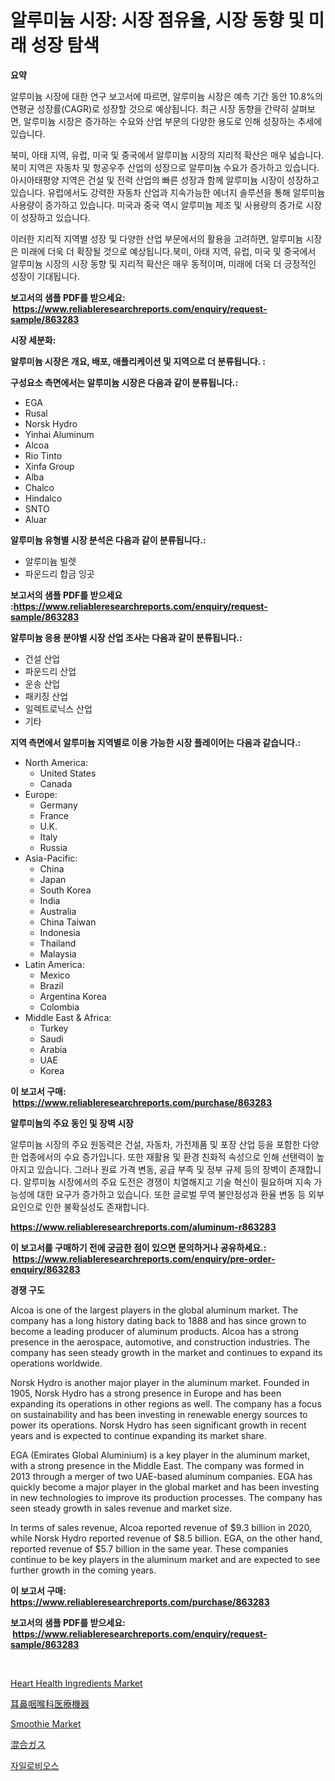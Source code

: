 <p><h1>알루미늄 시장: 시장 점유율, 시장 동향 및 미래 성장 탐색</h1></p><p><strong>요약</strong></p>
<p><p>알루미늄 시장에 대한 연구 보고서에 따르면, 알루미늄 시장은 예측 기간 동안 10.8%의 연평균 성장률(CAGR)로 성장할 것으로 예상됩니다. 최근 시장 동향을 간략히 살펴보면, 알루미늄 시장은 증가하는 수요와 산업 부문의 다양한 용도로 인해 성장하는 추세에 있습니다.</p><p>북미, 아태 지역, 유럽, 미국 및 중국에서 알루미늄 시장의 지리적 확산은 매우 넓습니다. 북미 지역은 자동차 및 항공우주 산업의 성장으로 알루미늄 수요가 증가하고 있습니다. 아시아태평양 지역은 건설 및 전력 산업의 빠른 성장과 함께 알루미늄 시장이 성장하고 있습니다. 유럽에서도 강력한 자동차 산업과 지속가능한 에너지 솔루션을 통해 알루미늄 사용량이 증가하고 있습니다. 미국과 중국 역시 알루미늄 제조 및 사용량의 증가로 시장이 성장하고 있습니다.</p><p>이러한 지리적 지역별 성장 및 다양한 산업 부문에서의 활용을 고려하면, 알루미늄 시장은 미래에 더욱 더 확장될 것으로 예상됩니다.북미, 아태 지역, 유럽, 미국 및 중국에서 알루미늄 시장의 시장 동향 및 지리적 확산은 매우 동적이며, 미래에 더욱 더 긍정적인 성장이 기대됩니다.</p></p>
<p><strong>보고서의 샘플 PDF를 받으세요: &nbsp;<a href="https://www.reliableresearchreports.com/enquiry/request-sample/863283">https://www.reliableresearchreports.com/enquiry/request-sample/863283</a></strong></p>
<p><strong>시장 세분화:</strong></p>
<p><strong> 알루미늄 시장은 개요, 배포, 애플리케이션 및 지역으로 더 분류됩니다. :</strong></p>
<p><strong>구성요소 측면에서는 알루미늄 시장은 다음과 같이 분류됩니다.:</strong></p>
<p><ul><li>EGA</li><li>Rusal</li><li>Norsk Hydro</li><li>Yinhai Aluminum</li><li>Alcoa</li><li>Rio Tinto</li><li>Xinfa Group</li><li>Alba</li><li>Chalco</li><li>Hindalco</li><li>SNTO</li><li>Aluar</li></ul></p>
<p><strong> 알루미늄 유형별 시장 분석은 다음과 같이 분류됩니다.:</strong></p>
<p><ul><li>알루미늄 빌렛</li><li>파운드리 합금 잉곳</li></ul></p>
<p><strong>보고서의 샘플 PDF를 받으세요 :<a href="https://www.reliableresearchreports.com/enquiry/request-sample/863283">https://www.reliableresearchreports.com/enquiry/request-sample/863283</a></strong></p>
<p><strong> 알루미늄 응용 분야별 시장 산업 조사는 다음과 같이 분류됩니다.:</strong></p>
<p><ul><li>건설 산업</li><li>파운드리 산업</li><li>운송 산업</li><li>패키징 산업</li><li>일렉트로닉스 산업</li><li>기타</li></ul></p>
<p><strong>지역 측면에서 알루미늄 지역별로 이용 가능한 시장 플레이어는 다음과 같습니다.:</strong></p>
<p><ul>
    <li>
        North America:
        <ul>
            <li>United States</li>
            <li>Canada</li>
        </ul>
    </li>
    <li>
        Europe:
        <ul>
            <li>Germany</li>
            <li>France</li>
            <li>U.K.</li>
            <li>Italy</li>
            <li>Russia</li>
        </ul>
    </li>
    <li>
        Asia-Pacific:
        <ul>
            <li>China</li>
            <li>Japan</li>
            <li>South Korea</li>
            <li>India</li>
            <li>Australia</li>
            <li>China Taiwan</li>
            <li>Indonesia</li>
            <li>Thailand</li>
            <li>Malaysia</li>
        </ul>
    </li>
    <li>
        Latin America:
        <ul>
            <li>Mexico</li>
            <li>Brazil</li>
            <li>Argentina Korea</li>
            <li>Colombia</li>
        </ul>
    </li>
    <li>
        Middle East & Africa:
        <ul>
            <li>Turkey</li>
            <li>Saudi</li>
            <li>Arabia</li>
            <li>UAE</li>
            <li>Korea</li>
        </ul>
    </li>
    </ul></p>
<p><strong>이 보고서 구매: &nbsp;<a href="https://www.reliableresearchreports.com/purchase/863283">https://www.reliableresearchreports.com/purchase/863283</a></strong></p>
<p><strong>알루미늄의 주요 동인 및 장벽 시장</strong></p>
<p><p>알루미늄 시장의 주요 원동력은 건설, 자동차, 가전제품 및 포장 산업 등을 포함한 다양한 업종에서의 수요 증가입니다. 또한 재활용 및 환경 친화적 속성으로 인해 선탠력이 높아지고 있습니다. 그러나 원료 가격 변동, 공급 부족 및 정부 규제 등의 장벽이 존재합니다. 알루미늄 시장에서의 주요 도전은 경쟁이 치열해지고 기술 혁신이 필요하며 지속 가능성에 대한 요구가 증가하고 있습니다. 또한 글로벌 무역 불안정성과 환율 변동 등 외부 요인으로 인한 불확실성도 존재합니다.</p></p>
<p><strong><a href="https://www.reliableresearchreports.com/aluminum-r863283">https://www.reliableresearchreports.com/aluminum-r863283</a></strong></p>
<p><strong>이 보고서를 구매하기 전에 궁금한 점이 있으면 문의하거나 공유하세요.: &nbsp;<a href="https://www.reliableresearchreports.com/enquiry/pre-order-enquiry/863283">https://www.reliableresearchreports.com/enquiry/pre-order-enquiry/863283</a></strong></p>
<p><strong>경쟁 구도</strong></p>
<p><p>Alcoa is one of the largest players in the global aluminum market. The company has a long history dating back to 1888 and has since grown to become a leading producer of aluminum products. Alcoa has a strong presence in the aerospace, automotive, and construction industries. The company has seen steady growth in the market and continues to expand its operations worldwide.</p><p>Norsk Hydro is another major player in the aluminum market. Founded in 1905, Norsk Hydro has a strong presence in Europe and has been expanding its operations in other regions as well. The company has a focus on sustainability and has been investing in renewable energy sources to power its operations. Norsk Hydro has seen significant growth in recent years and is expected to continue expanding its market share.</p><p>EGA (Emirates Global Aluminium) is a key player in the aluminum market, with a strong presence in the Middle East. The company was formed in 2013 through a merger of two UAE-based aluminum companies. EGA has quickly become a major player in the global market and has been investing in new technologies to improve its production processes. The company has seen steady growth in sales revenue and market size.</p><p>In terms of sales revenue, Alcoa reported revenue of $9.3 billion in 2020, while Norsk Hydro reported revenue of $8.5 billion. EGA, on the other hand, reported revenue of $5.7 billion in the same year. These companies continue to be key players in the aluminum market and are expected to see further growth in the coming years.</p></p>
<p><strong>이 보고서 구매: &nbsp; <a href="https://www.reliableresearchreports.com/purchase/863283">https://www.reliableresearchreports.com/purchase/863283</a></strong></p>
<p><strong>보고서의 샘플 PDF를 받으세요: &nbsp;<a href="https://www.reliableresearchreports.com/enquiry/request-sample/863283">https://www.reliableresearchreports.com/enquiry/request-sample/863283</a></strong><strong></strong></p>
<p>&nbsp;</p>
<p><p><a href="https://github.com/jhcraigie/Market-Research-Report-List-2/blob/main/heart-health-ingredients-market.md">Heart Health Ingredients Market</a></p><p><a href="https://github.com/ksxzwxabcuynh011/Market-Research-Report-List-1/blob/main/302387318650.md">耳鼻咽喉科医療機器</a></p><p><a href="https://github.com/sonuprakash1/Market-Research-Report-List-2/blob/main/smoothie-market.md">Smoothie Market</a></p><p><a href="https://medium.com/@mookiesville/%E6%B7%B7%E5%90%88%E3%82%AC%E3%82%B9%E5%B8%82%E5%A0%B4%E3%81%AE%E5%88%86%E6%9E%90-%E3%82%B0%E3%83%AD%E3%83%BC%E3%83%90%E3%83%AB%E7%94%A3%E6%A5%AD%E3%81%AE%E8%A6%8B%E9%80%9A%E3%81%97%E3%81%A8%E4%BA%88%E6%B8%AC-2024%E5%B9%B4%E3%81%8B%E3%82%892031%E5%B9%B4-205112cf2d7e">混合ガス</a></p><p><a href="https://github.com/xvz497517413/Market-Research-Report-List-1/blob/main/901453417351.md">자일로비오스</a></p></p>
